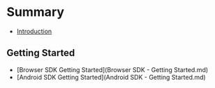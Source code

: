# Summary

- [Introduction](README.md)

## Getting Started

- [Browser SDK Getting Started](Browser SDK - Getting Started.md)
- [Android SDK Getting Started](Android SDK - Getting Started.md)

